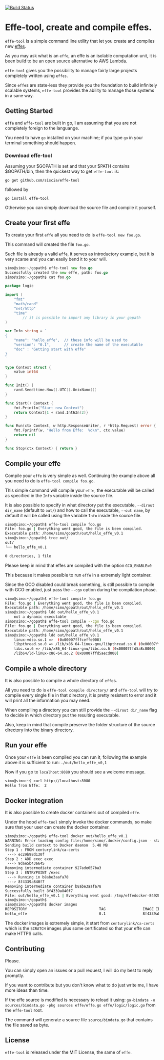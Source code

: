 [![Build Status](https://travis-ci.org/siscia/effe-tool.svg?branch=master)](https://travis-ci.org/siscia/effe-tool)
# Effe-tool, create and compile effes.

`effe-tool` is a simple command line utility that let you create and compiles new [effes][effe].

As you may ask what is an `effe`, an effe is an isolable computation unit, it is been build to be an open source alternative to AWS Lambda.

`effe-tool` gives you the possibility to manage fairly large projects completely written using `effes`.

Since `effe`s are state-less they provide you the foundation to build infinitely scalable systems, `effe-tool` provides the ability to manage those systems in a sane way.

## Getting Started

`effe` and `effe-tool` are built in go, I am assuming that you are not completely foreign to the languange.

You need to have `go` installed on your machine; if you type `go` in your terminal something should happen.

### Download effe-tool

Assuming your $GOPATH is set and that your $PATH contains $GOPATH/bin, then the quickest way to get `effe-tool` is:

`go get github.com/siscia/effe-tool`

followed by

`go install effe-tool`

Otherwise you can simply download the source file and compile it yourself.

## Create your first effe

To create your first `effe` all you need to do is `effe-tool new foo.go`.

This command will created the file `foo.go`.

Such file is already a valid `effe`, it serves as introductory example, but it is very scarse and you can easily bend it to your will.

``` go
simo@simo:~/gopath$ effe-tool new foo.go
Successfully created the new effe, path: foo.go
simo@simo:~/gopath$ cat foo.go

package logic

import (
	"fmt"
	"math/rand"
	"net/http"
	"time"
		// it is possible to import any library in your gopath
)

var Info string = `
{
	"name": "hello_effe",  // these info will be used to
	"version": "0.1",      // create the name of the executable
	"doc" : "Getting start with effe"
}
`

type Context struct {
	value int64
}

func Init() {
	rand.Seed(time.Now().UTC().UnixNano())
}

func Start() Context {
	fmt.Println("Start new Context")
	return Context{1 + rand.Int63n(2)}
}

func Run(ctx Context, w http.ResponseWriter, r *http.Request) error {
	fmt.Fprintf(w, "Hello from Effe:  %d\n", ctx.value)
	return nil
}

func Stop(ctx Context) { return }

```


## Compile your effe

Compile your `effe` is very simple as well. Continuing the example above all you need to do is `effe-tool compile foo.go`.

This simple command will compile your `effe`, the executable will be called as specified in the `Info` variable inside the source file.

It is also possible to specify in what directory put the executable, `--dirout dir_name` (default to `out/`) and how to call the executable, `--out name`, by default it will be called using the variable `Info` inside the source file.

``` bash
simo@simo:~/gopath$ effe-tool compile foo.go
File: foo.go | Everything went good, the file is been compiled.
Executable path: /home/simo/gopath/out/hello_effe_v0.1
simo@simo:~/gopath$ tree out/
out/
└── hello_effe_v0.1

0 directories, 1 file
```

Please keep in mind that effes are compiled with the option `GCO_ENABLE=0`

This because it makes possible to run `effe` in a extremely light container.

Since the GCO disabled could break something, is still possible to compile with GCO enabled, just pass the `--cgo` option during the compilation phase.

``` bash
simo@simo:~/gopath$ effe-tool compile foo.go 
File: foo.go | Everything went good, the file is been compiled.
Executable path: /home/simo/gopath/out/hello_effe_v0.1
simo@simo:~/gopath$ ldd out/hello_effe_v0.1 
	not a dynamic executable
simo@simo:~/gopath$ effe-tool compile --cgo foo.go 
File: foo.go | Everything went good, the file is been compiled.
Executable path: /home/simo/gopath/out/hello_effe_v0.1
simo@simo:~/gopath$ ldd out/hello_effe_v0.1 
	linux-vdso.so.1 =>  (0x00007fffceffe000)
	libpthread.so.0 => /lib/x86_64-linux-gnu/libpthread.so.0 (0x00007ffd5ac85000)
	libc.so.6 => /lib/x86_64-linux-gnu/libc.so.6 (0x00007ffd5a8c0000)
	/lib64/ld-linux-x86-64.so.2 (0x00007ffd5aecd000)
```

## Compile a whole directory

It is also possible to compile a whole directory of `effe`s.

All you need to do is `effe-tool compile directory/` and `effe-tool` will try to compile every single file in that directory, it is pretty resistent to error and it will print all the information you may need.

When compiling a directory you can still provide the `--dirout dir_name` flag to decide in which directory put the resulting executable.

Also, keep in mind that compile preserve the folder structure of the source directory into the binary directory.

## Run your effe

Once your `effe` is been compiled you can run it, following the example above it is sufficient to run: `./out/hello_effe_v0,1`

Now if you go to `localhost:8080` you should see a welcome message.

``` bash
simo@simo:~$ curl http://localhost:8080
Hello from Effe:  2
```

## Docker integration

It is also possible to create docker containers out of compiled `effe`.

Under the hood `effe-tool` simply invoke the docker commands, so make sure that your user can create the docker container.

``` bash
simo@simo:~/gopath$ effe-tool docker out/hello_effe_v0.1 
WARNING: Error loading config file:/home/simo/.docker/config.json - stat /home/simo/.docker/config.json: permission denied
Sending build context to Docker daemon  5.48 MB
Step 1 : FROM centurylink/ca-certs
 ---> ec29b98d130f
Step 2 : ADD exec exec
 ---> 9dae5b436645
Removing intermediate container 927ade657ba3
Step 3 : ENTRYPOINT /exec
 ---> Running in b8abe3aafa78
 ---> 8f4339a840f7
Removing intermediate container b8abe3aafa78
Successfully built 8f4339a840f7
File: out/hello_effe_v0.1 | Everything went good: /tmp/effedocker-849288
simo@simo:~/gopath$ 
simo@simo:~/gopath$ docker images
REPOSITORY                                 TAG                 IMAGE ID            CREATED             SIZE
hello_effe                                 0.1                 8f4339a840f7        16 seconds ago      5.735 MB
```

The docker images is extremely simple, it start from `centurylink/ca-certs` which is the `SCRATCH` images plus some certificated so that your effe can make HTTPS calls.

## Contributing

Please.

You can simply open an issues or a pull request, I will do my best to reply promptly.

If you want to contribute but you don't know what to do just write me, I have more ideas than time.

If the effe source is modified is necessary to reload it using: 
`go-bindata -o sources/bindata.go -pkg sources effe/effe.go effe/logic/logic.go` from the `effe-tool` root.

The command will generate a source file `source/bindata.go` that contains the file saved as byte.

## License

`effe-tool` is released under the MIT License, the same of `effe`.

[effe]: https://github.com/siscia/effe
